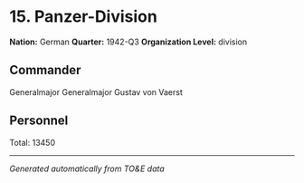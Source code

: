 # 15. Panzer-Division

**Nation:** German
**Quarter:** 1942-Q3
**Organization Level:** division

## Commander

Generalmajor Generalmajor Gustav von Vaerst

## Personnel

Total: 13450

---
*Generated automatically from TO&E data*
